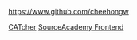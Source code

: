 
<!-- Give link to your github home page -->
<span id="github">https://www.github.com/cheehongw</span>

<!-- Give your internal and external projects related to the module -->
<span id="projects">[CATcher](https://github.com/CATcher-org/CATcher)</span>
<span id="projects">[SourceAcademy Frontend](https://github.com/source-academy/frontend)</span>